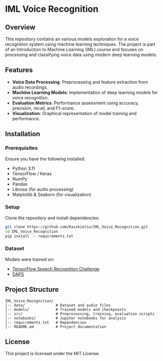 # IML Voice Recognition

## Overview

This repository contains an various models exploration for a voice recognition system using machine learning techniques. The project is part of an Introduction to Machine Learning (IML) course and focuses on processing and classifying voice data using modern deep learning models.

## Features

- **Voice Data Processing**: Preprocessing and feature extraction from audio recordings.
- **Machine Learning Models**: Implementation of deep learning models for voice recognition.
- **Evaluation Metrics**: Performance assessment using accuracy, precision, recall, and F1-score.
- **Visualization**: Graphical representation of model training and performance.

## Installation

### Prerequisites

Ensure you have the following installed:

- Python 3.11
- TensorFlow / Keras
- NumPy
- Pandas
- Librosa (for audio processing)
- Matplotlib & Seaborn (for visualization)

### Setup

Clone the repository and install dependencies:

```bash
git clone https://github.com/Kaszkietio/IML_Voice_Recognition.git
cd IML_Voice_Recognition
pip install -r requirements.txt
```

### Dataset

Models were trained on:
- [TensorFlow Speech Recognition Challenge](https://www.kaggle.com/competitions/tensorflow-speech-recognition-challenge)
- [DAPS](https://www.kaggle.com/datasets/psyreddy07/daps-data)

## Project Structure

```
IML_Voice_Recognition/
│-- data/              # Dataset and audio files
│-- models/            # Trained models and checkpoints
│-- src/               # Preprocessing, training, evaluation scripts
│-- notebooks/         # Jupyter notebooks for analysis
│-- requirements.txt   # Dependencies
│-- README.md          # Project documentation
```

## License

This project is licensed under the MIT License.

